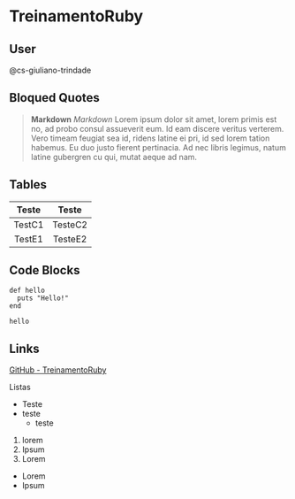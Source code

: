TreinamentoRuby
===============

User
------
@cs-giuliano-trindade



Bloqued Quotes
---------------
> **Markdown** *Markdown*
>Lorem ipsum dolor sit amet, lorem primis est no, ad probo consul assueverit eum. Id eam discere veritus verterem. Vero timeam feugiat sea id, ridens latine ei pri, id sed lorem tation habemus. Eu duo justo fierent pertinacia. Ad nec libris legimus, natum latine gubergren cu qui, mutat aeque ad nam.


Tables
-------
|Teste | Teste|
|:------:|:------:|
|TestC1|TesteC2|
|TestE1|TesteE2 |

Code Blocks
--------------
```
def hello
  puts "Hello!"
end

hello
```



Links
------
[GitHub - TreinamentoRuby](https://github.com/cs-giuliano-trindade/TreinamentoRuby)


Listas

* Teste
* teste
	* teste

1. lorem
2. Ipsum
3. Lorem
  * Lorem
  * Ipsum
